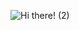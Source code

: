 
![Hi there! (2)](https://user-images.githubusercontent.com/67078790/117082370-b18b3a00-ad07-11eb-950b-eeffa2941b7c.gif)



